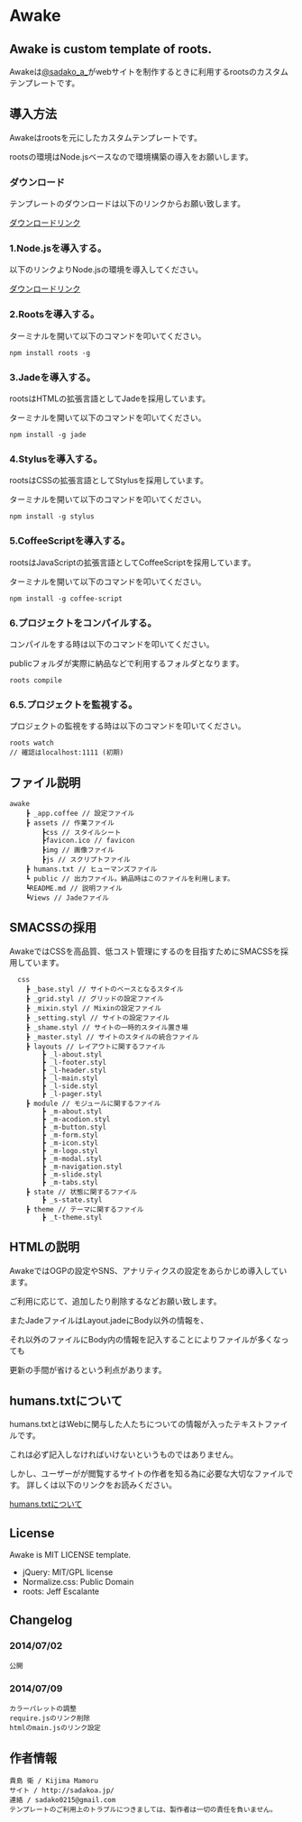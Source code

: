 Awake
=================
## Awake is custom template of roots.
Awakeは[@sadako_a_](http://twitter.com/sadako_a_)がwebサイトを制作するときに利用するrootsのカスタムテンプレートです。

## 導入方法
Awakeはrootsを元にしたカスタムテンプレートです。

rootsの環境はNode.jsベースなので環境構築の導入をお願いします。

### ダウンロード
テンプレートのダウンロードは以下のリンクからお願い致します。

[ダウンロードリンク](http://sadakoa.jp/awake)

### 1.Node.jsを導入する。
以下のリンクよりNode.jsの環境を導入してください。

[ダウンロードリンク](http://nodejs.org/download/)


### 2.Rootsを導入する。
ターミナルを開いて以下のコマンドを叩いてください。

	npm install roots -g


### 3.Jadeを導入する。
rootsはHTMLの拡張言語としてJadeを採用しています。

ターミナルを開いて以下のコマンドを叩いてください。

	npm install -g jade

### 4.Stylusを導入する。
rootsはCSSの拡張言語としてStylusを採用しています。

ターミナルを開いて以下のコマンドを叩いてください。

	npm install -g stylus

### 5.CoffeeScriptを導入する。
rootsはJavaScriptの拡張言語としてCoffeeScriptを採用しています。

ターミナルを開いて以下のコマンドを叩いてください。

	npm install -g coffee-script
### 6.プロジェクトをコンパイルする。
コンパイルをする時は以下のコマンドを叩いてください。

publicフォルダが実際に納品などで利用するフォルダとなります。

	roots compile

### 6.5.プロジェクトを監視する。
プロジェクトの監視をする時は以下のコマンドを叩いてください。

	roots watch
	// 確認はlocalhost:1111 (初期)	
	

## ファイル説明
	awake
		┣ _app.coffee // 設定ファイル
		┣ assets // 作業ファイル
			┣css // スタイルシート
			┣favicon.ico // favicon
			┣img // 画像ファイル
			┣js // スクリプトファイル
		┣ humans.txt // ヒューマンズファイル
		┗ public // 出力ファイル。納品時はこのファイルを利用します。
		┗README.md // 説明ファイル
		┗Views // Jadeファイル

## SMACSSの採用
AwakeではCSSを高品質、低コスト管理にするのを目指すためにSMACSSを採用しています。

	  css
		┣ _base.styl // サイトのベースとなるスタイル
		┣ _grid.styl // グリッドの設定ファイル
		┣ _mixin.styl // Mixinの設定ファイル
		┣ _setting.styl // サイトの設定ファイル
		┣ _shame.styl // サイトの一時的スタイル置き場
		┣ _master.styl // サイトのスタイルの統合ファイル
		┣ layouts // レイアウトに関するファイル
			┣ _l-about.styl
			┣ _l-footer.styl
			┣ _l-header.styl
			┣ _l-main.styl
			┣ _l-side.styl
			┣ _l-pager.styl
		┣ module // モジュールに関するファイル
			┣ _m-about.styl
			┣ _m-acodion.styl
			┣ _m-button.styl
			┣ _m-form.styl
			┣ _m-icon.styl
			┣ _m-logo.styl
			┣ _m-modal.styl
			┣ _m-navigation.styl
			┣ _m-slide.styl
			┣ _m-tabs.styl
		┣ state // 状態に関するファイル
			┣ _s-state.styl
		┣ theme // テーマに関するファイル
			┣ _t-theme.styl


## HTMLの説明
AwakeではOGPの設定やSNS、アナリティクスの設定をあらかじめ導入しています。

ご利用に応じて、追加したり削除するなどお願い致します。

またJadeファイルはLayout.jadeにBody以外の情報を、

それ以外のファイルにBody内の情報を記入することによりファイルが多くなっても

更新の手間が省けるという利点があります。


## humans.txtについて
humans.txtとはWebに関与した人たちについての情報が入ったテキストファイルです。

これは必ず記入しなければいけないというものではありません。

しかし、ユーザーがが閲覧するサイトの作者を知る為に必要な大切なファイルです。
詳しくは以下のリンクをお読みください。

[humans.txtについて](http://humanstxt.org/JA)


## License
Awake is MIT LICENSE template.

* jQuery: MIT/GPL license
* Normalize.css: Public Domain
* roots: Jeff Escalante


## Changelog

### 2014/07/02
	公開

### 2014/07/09
	カラーパレットの調整
	require.jsのリンク削除
	htmlのmain.jsのリンク設定


## 作者情報
	貴島 衛 / Kijima Mamoru
	サイト / http://sadakoa.jp/
	連絡 / sadako0215@gmail.com
	テンプレートのご利用上のトラブルにつきましては、製作者は一切の責任を負いません。


